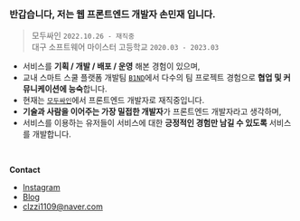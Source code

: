 ### 반갑습니다, 저는 웹 프론트엔드 개발자 손민재 입니다.
> 모두싸인 `2022.10.26 - 재직중`   
> 대구 소프트웨어 마이스터 고등학교 `2020.03 - 2023.03`
- 서비스를 **기획 / 개발 / 배포 / 운영** 해본 경험이 있으며, 
- 교내 스마트 스쿨 플랫폼 개발팀 [`B1ND`](https://github.com/Team-B1ND)에서 다수의 팀 프로젝트 경험으로 **협업 및 커뮤니케이션에 능숙**합니다.
- 현재는 [`모두싸인`](https://www.modusign.co.kr/)에서 프론트엔드 개발자로 재직중입니다.
- **기술과 사람을 이어주는 가장 밀접한 개발자**가 프론트엔드 개발자라고 생각하며, 
- 서비스를 이용하는 유저들이 서비스에 대한 **긍정적인 경험만 남길 수 있도록** 서비스를 개발합니다.

<br/>

**Contact**
- [Instagram](https://www.instagram.com/clzzi.dev)
- [Blog](https://velog.io/@jce1407)
- clzzi1109@naver.com

